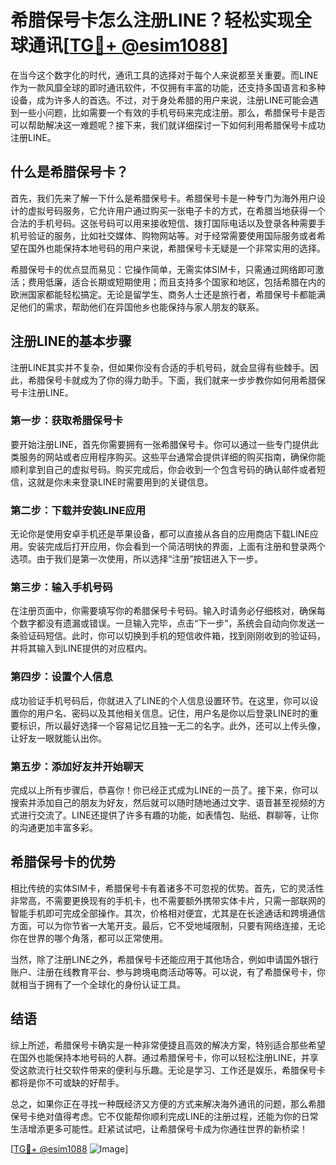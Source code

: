 # 希腊保号卡怎么注册LINE？轻松实现全球通讯[[TG💪+ @esim1088](https://t.me/s/esim1088)]

在当今这个数字化的时代，通讯工具的选择对于每个人来说都至关重要。而LINE作为一款风靡全球的即时通讯软件，不仅拥有丰富的功能，还支持多国语言和多种设备，成为许多人的首选。不过，对于身处希腊的用户来说，注册LINE可能会遇到一些小问题，比如需要一个有效的手机号码来完成注册。那么，希腊保号卡是否可以帮助解决这一难题呢？接下来，我们就详细探讨一下如何利用希腊保号卡成功注册LINE。

## 什么是希腊保号卡？

首先，我们先来了解一下什么是希腊保号卡。希腊保号卡是一种专门为海外用户设计的虚拟号码服务，它允许用户通过购买一张电子卡的方式，在希腊当地获得一个合法的手机号码。这张号码可以用来接收短信、拨打国际电话以及登录各种需要手机号验证的服务，比如社交媒体、购物网站等。对于经常需要使用国际服务或者希望在国外也能保持本地号码的用户来说，希腊保号卡无疑是一个非常实用的选择。

希腊保号卡的优点显而易见：它操作简单，无需实体SIM卡，只需通过网络即可激活；费用低廉，适合长期或短期使用；而且支持多个国家和地区，包括希腊在内的欧洲国家都能轻松搞定。无论是留学生、商务人士还是旅行者，希腊保号卡都能满足他们的需求，帮助他们在异国他乡也能保持与家人朋友的联系。

## 注册LINE的基本步骤

注册LINE其实并不复杂，但如果你没有合适的手机号码，就会显得有些棘手。因此，希腊保号卡就成为了你的得力助手。下面，我们就来一步步教你如何用希腊保号卡注册LINE。

### 第一步：获取希腊保号卡

要开始注册LINE，首先你需要拥有一张希腊保号卡。你可以通过一些专门提供此类服务的网站或者应用程序购买。这些平台通常会提供详细的购买指南，确保你能顺利拿到自己的虚拟号码。购买完成后，你会收到一个包含号码的确认邮件或者短信，这就是你未来登录LINE时需要用到的关键信息。

### 第二步：下载并安装LINE应用

无论你是使用安卓手机还是苹果设备，都可以直接从各自的应用商店下载LINE应用。安装完成后打开应用，你会看到一个简洁明快的界面，上面有注册和登录两个选项。由于我们是第一次使用，所以选择“注册”按钮进入下一步。

### 第三步：输入手机号码

在注册页面中，你需要填写你的希腊保号卡号码。输入时请务必仔细核对，确保每个数字都没有遗漏或错误。一旦输入完毕，点击“下一步”，系统会自动向你发送一条验证码短信。此时，你可以切换到手机的短信收件箱，找到刚刚收到的验证码，并将其输入到LINE提供的对应框内。

### 第四步：设置个人信息

成功验证手机号码后，你就进入了LINE的个人信息设置环节。在这里，你可以设置你的用户名、密码以及其他相关信息。记住，用户名是你以后登录LINE时的重要标识，所以最好选择一个容易记忆且独一无二的名字。此外，还可以上传头像，让好友一眼就能认出你。

### 第五步：添加好友并开始聊天

完成以上所有步骤后，恭喜你！你已经正式成为LINE的一员了。接下来，你可以搜索并添加自己的朋友为好友，然后就可以随时随地通过文字、语音甚至视频的方式进行交流了。LINE还提供了许多有趣的功能，如表情包、贴纸、群聊等，让你的沟通更加丰富多彩。

## 希腊保号卡的优势

相比传统的实体SIM卡，希腊保号卡有着诸多不可忽视的优势。首先，它的灵活性非常高，不需要更换现有的手机卡，也不需要额外携带实体卡片，只需一部联网的智能手机即可完成全部操作。其次，价格相对便宜，尤其是在长途通话和跨境通信方面，可以为你节省一大笔开支。最后，它不受地域限制，只要有网络连接，无论你在世界的哪个角落，都可以正常使用。

当然，除了注册LINE之外，希腊保号卡还能应用于其他场合，例如申请国外银行账户、注册在线教育平台、参与跨境电商活动等等。可以说，有了希腊保号卡，你就相当于拥有了一个全球化的身份认证工具。

## 结语

综上所述，希腊保号卡确实是一种非常便捷且高效的解决方案，特别适合那些希望在国外也能保持本地号码的人群。通过希腊保号卡，你可以轻松注册LINE，并享受这款流行社交软件带来的便利与乐趣。无论是学习、工作还是娱乐，希腊保号卡都将是你不可或缺的好帮手。

总之，如果你正在寻找一种既经济又方便的方式来解决海外通讯的问题，那么希腊保号卡绝对值得考虑。它不仅能帮你顺利完成LINE的注册过程，还能为你的日常生活增添更多可能性。赶紧试试吧，让希腊保号卡成为你通往世界的新桥梁！

[[TG💪+ @esim1088](https://t.me/s/esim1088) ![Image](https://i.postimg.cc/4NQfJmqS/Snipaste-2025-05-13-00-14-12.png)]